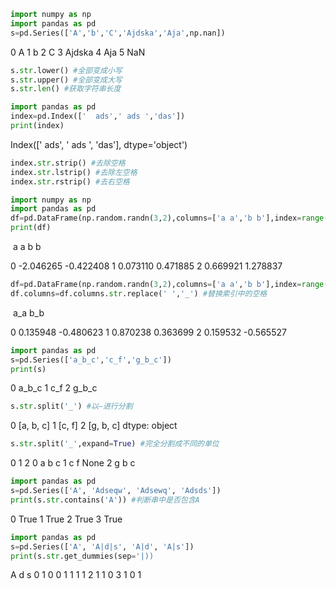 ```python
import numpy as np
import pandas as pd
s=pd.Series(['A','b','C','Ajdska','Aja',np.nan])
```

0         A
1         b
2         C
3    Ajdska
4       Aja
5       NaN

```python
s.str.lower() #全部变成小写
s.str.upper() #全部变成大写
s.str.len() #获取字符串长度
```

```python
import pandas as pd
index=pd.Index(['  ads',' ads ','das'])
print(index)
```

Index(['  ads', ' ads ', 'das'], dtype='object') 

```python
index.str.strip() #去除空格
index.str.lstrip() #去除左空格
index.str.rstrip() #去右空格
```

```python
import numpy as np
import pandas as pd
df=pd.DataFrame(np.random.randn(3,2),columns=['a a','b b'],index=range(3))
print(df)
```

​	    a a       b b

0 -2.046265 -0.422408
1  0.073110  0.471885
2  0.669921  1.278837

```python
df=pd.DataFrame(np.random.randn(3,2),columns=['a a','b b'],index=range(3))
df.columns=df.columns.str.replace(' ','_') #替换索引中的空格
```

​	    a_a       b_b

0  0.135948 -0.480623
1  0.870238  0.363699
2  0.159532 -0.565527

```python
import pandas as pd
s=pd.Series(['a_b_c','c_f','g_b_c'])
print(s)
```

0    a_b_c
1      c_f
2    g_b_c

```python
s.str.split('_') #以—进行分割
```

0    [a, b, c]
1       [c, f]
2    [g, b, c]
dtype: object

```python
s.str.split('_',expand=True) #完全分割成不同的单位
```

   0  1     2
0  a  b     c
1  c  f  None
2  g  b     c

```python
import pandas as pd
s=pd.Series(['A', 'Adseqw', 'Adsewq', 'Adsds'])
print(s.str.contains('A')) #判断串中是否包含A
```

0    True
1    True
2    True
3    True

```python
import pandas as pd
s=pd.Series(['A', 'A|d|s', 'A|d', 'A|s'])
print(s.str.get_dummies(sep='|))
```

   A  d  s
0  1  0  0
1  1  1  1
2  1  1  0
3  1  0  1